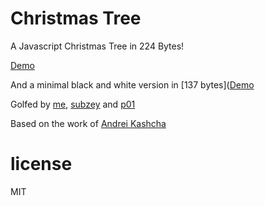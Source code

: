 Christmas Tree
==============
A Javascript Christmas Tree in 224 Bytes!

[Demo](http://htmlpreview.github.io/?https://github.com/rlauck/atree/blob/master/index.html)

And a minimal black and white version in [137 bytes]([Demo](http://htmlpreview.github.io/?https://github.com/rlauck/atree/blob/master/tinytree.html)

Golfed by [me](https://github.com/rlauck), [subzey](https://github.com/subzey) and [p01](https://github.com/p01)

Based on the work of [Andrei Kashcha](https://github.com/anvaka/atree)

# license

MIT
